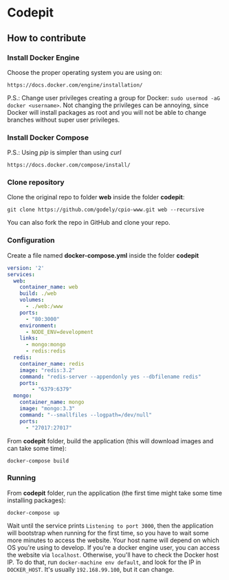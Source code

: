 # Codepit

## How to contribute

### Install Docker Engine

Choose the proper operating system you are using on:

```
https://docs.docker.com/engine/installation/
```

P.S.: Change user privileges creating a group for Docker: `sudo usermod -aG docker <username>`.
Not changing the privileges can be annoying, since Docker will install packages as root and
you will not be able to change branches without super user privileges.

### Install Docker Compose

P.S.: Using _pip_ is simpler than using _curl_

```
https://docs.docker.com/compose/install/
```

### Clone repository

Clone the original repo to folder **web** inside the folder **codepit**:

```
git clone https://github.com/godely/cpio-www.git web --recursive
```

You can also fork the repo in GitHub and clone your repo.

### Configuration

Create a file named **docker-compose.yml** inside the folder **codepit**

```yml
version: '2'
services:
  web:
    container_name: web
    build: ./web
    volumes:
      - ./web:/www
    ports:
      - "80:3000"
    environment:
      - NODE_ENV=development
    links:
      - mongo:mongo
      - redis:redis
  redis:
    container_name: redis
    image: "redis:3.2"
    command: "redis-server --appendonly yes --dbfilename redis"
    ports:
        - "6379:6379"
  mongo:
    container_name: mongo
    image: "mongo:3.3"
    command: "--smallfiles --logpath=/dev/null"
    ports:
      - "27017:27017"
```

From **codepit** folder, build the application (this will download images and can take some time):

```
docker-compose build
```

### Running

From **codepit** folder, run the application (the first time might take some time installing packages):

```
docker-compose up
```

Wait until the service prints `Listening to port 3000`, then the application will bootstrap when running for the first time, so you have to wait some more minutes to access the website. Your host name will depend on which OS you're using to develop. If you're a docker engine user, you can access the website via `localhost`. Otherwise, you'll have to check the Docker host IP. To do that, run `docker-machine env default`, and look for the IP in `DOCKER_HOST`. It's usually `192.168.99.100`, but it can change.
